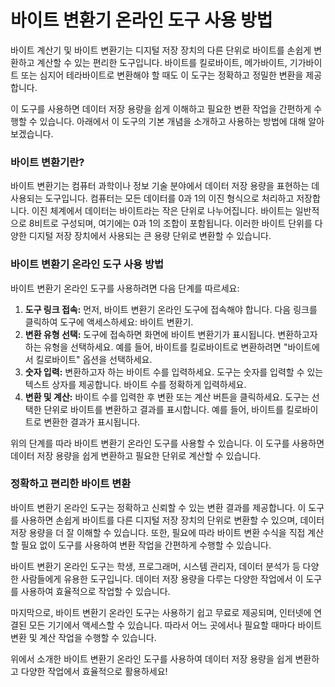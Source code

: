 바이트 변환기 온라인 도구 사용 방법
====================

바이트 계산기 및 바이트 변환기는 디지털 저장 장치의 다른 단위로 바이트를 손쉽게 변환하고 계산할 수 있는 편리한 도구입니다. 바이트를 킬로바이트, 메가바이트, 기가바이트 또는 심지어 테라바이트로 변환해야 할 때도 이 도구는 정확하고 정밀한 변환을 제공합니다.

이 도구를 사용하면 데이터 저장 용량을 쉽게 이해하고 필요한 변환 작업을 간편하게 수행할 수 있습니다. 아래에서 이 도구의 기본 개념을 소개하고 사용하는 방법에 대해 알아보겠습니다.

### 바이트 변환기란?

바이트 변환기는 컴퓨터 과학이나 정보 기술 분야에서 데이터 저장 용량을 표현하는 데 사용되는 도구입니다. 컴퓨터는 모든 데이터를 0과 1의 이진 형식으로 처리하고 저장합니다. 이진 체계에서 데이터는 바이트라는 작은 단위로 나누어집니다. 바이트는 일반적으로 8비트로 구성되며, 여기에는 0과 1의 조합이 포함됩니다. 이러한 바이트 단위를 다양한 디지털 저장 장치에서 사용되는 큰 용량 단위로 변환할 수 있습니다.

### 바이트 변환기 온라인 도구 사용 방법

바이트 변환기 온라인 도구를 사용하려면 다음 단계를 따르세요:

1. **도구 링크 접속:** 먼저, 바이트 변환기 온라인 도구에 접속해야 합니다. 다음 링크를 클릭하여 도구에 액세스하세요: 바이트 변환기.
2. **변환 유형 선택:** 도구에 접속하면 화면에 바이트 변환기가 표시됩니다. 변환하고자 하는 유형을 선택하세요. 예를 들어, 바이트를 킬로바이트로 변환하려면 "바이트에서 킬로바이트" 옵션을 선택하세요.
3. **숫자 입력:** 변환하고자 하는 바이트 수를 입력하세요. 도구는 숫자를 입력할 수 있는 텍스트 상자를 제공합니다. 바이트 수를 정확하게 입력하세요.
4. **변환 및 계산:** 바이트 수를 입력한 후 변환 또는 계산 버튼을 클릭하세요. 도구는 선택한 단위로 바이트를 변환하고 결과를 표시합니다. 예를 들어, 바이트를 킬로바이트로 변환한 결과가 표시됩니다.

위의 단계를 따라 바이트 변환기 온라인 도구를 사용할 수 있습니다. 이 도구를 사용하면 데이터 저장 용량을 쉽게 변환하고 필요한 단위로 계산할 수 있습니다.

### 정확하고 편리한 바이트 변환

바이트 변환기 온라인 도구는 정확하고 신뢰할 수 있는 변환 결과를 제공합니다. 이 도구를 사용하면 손쉽게 바이트를 다른 디지털 저장 장치의 단위로 변환할 수 있으며, 데이터 저장 용량을 더 잘 이해할 수 있습니다. 또한, 필요에 따라 바이트 변환 수식을 직접 계산할 필요 없이 도구를 사용하여 변환 작업을 간편하게 수행할 수 있습니다.

바이트 변환기 온라인 도구는 학생, 프로그래머, 시스템 관리자, 데이터 분석가 등 다양한 사람들에게 유용한 도구입니다. 데이터 저장 용량을 다루는 다양한 작업에서 이 도구를 사용하여 효율적으로 작업할 수 있습니다.

마지막으로, 바이트 변환기 온라인 도구는 사용하기 쉽고 무료로 제공되며, 인터넷에 연결된 모든 기기에서 액세스할 수 있습니다. 따라서 어느 곳에서나 필요할 때마다 바이트 변환 및 계산 작업을 수행할 수 있습니다.

위에서 소개한 바이트 변환기 온라인 도구를 사용하여 데이터 저장 용량을 쉽게 변환하고 다양한 작업에서 효율적으로 활용하세요!